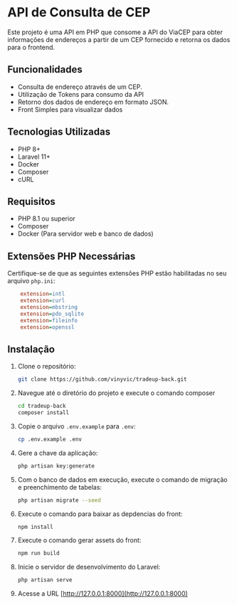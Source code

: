 # API de Consulta de CEP

Este projeto é uma API em PHP que consome a API do ViaCEP para obter informações de endereços a partir de um CEP fornecido e retorna os dados para o frontend.

## Funcionalidades

- Consulta de endereço através de um CEP.
- Utilização de Tokens para consumo da API
- Retorno dos dados de endereço em formato JSON.
- Front Simples para visualizar dados

## Tecnologias Utilizadas

- PHP 8+
- Laravel 11+
- Docker
- Composer
- cURL

## Requisitos

- PHP 8.1 ou superior
- Composer
- Docker (Para servidor web e banco de dados)

## Extensões PHP Necessárias

Certifique-se de que as seguintes extensões PHP estão habilitadas no seu arquivo `php.ini`:

```ini
    extension=intl
    extension=curl
    extension=mbstring
    extension=pdo_sqlite
    extension=fileinfo
    extension=openssl
```

## Instalação

1. Clone o repositório:

   ```bash
   git clone https://github.com/vinyvic/tradeup-back.git

2. Navegue até o diretório do projeto e execute o comando composer
   
   ```bash
   cd tradeup-back
   composer install

3. Copie o arquivo `.env.example` para `.env`:

    ```bash
    cp .env.example .env

4. Gere a chave da aplicação:

     ```bash
     php artisan key:generate

5. Com o banco de dados em execução, execute o comando de migração e preenchimento de tabelas:

   ```bash
   php artisan migrate --seed

6. Execute o comando para baixar as depdencias do front:
    ```bash
    npm install
    
7. Execute o comando gerar assets do front:
    ```bash
    npm run build

8. Inicie o servidor de desenvolvimento do Laravel:

    ```bash
    php artisan serve

9. Acesse a URL [http://127.0.0.1:8000](http://127.0.0.1:8000)
